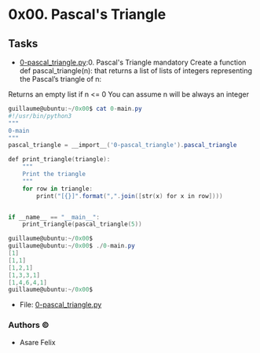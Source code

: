 # 0x00. Pascal's Triangle

## Tasks

- [0-pascal_triangle.py](./0-pascal_triangle.py):0. Pascal's
  Triangle
  mandatory
  Create a function def pascal_triangle(n): that returns a list of lists of integers representing the Pascal’s triangle of n:

Returns an empty list if n <= 0
You can assume n will be always an integer

```powershell
guillaume@ubuntu:~/0x00$ cat 0-main.py
#!/usr/bin/python3
"""
0-main
"""
pascal_triangle = __import__('0-pascal_triangle').pascal_triangle

def print_triangle(triangle):
    """
    Print the triangle
    """
    for row in triangle:
        print("[{}]".format(",".join([str(x) for x in row])))


if __name__ == "__main__":
    print_triangle(pascal_triangle(5))

guillaume@ubuntu:~/0x00$
guillaume@ubuntu:~/0x00$ ./0-main.py
[1]
[1,1]
[1,2,1]
[1,3,3,1]
[1,4,6,4,1]
guillaume@ubuntu:~/0x00$
```

- File: [0-pascal_triangle.py](./0-pascal_triangle.py)

### Authors &copy;

- Asare Felix
